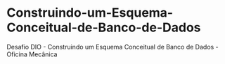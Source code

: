 # Construindo-um-Esquema-Conceitual-de-Banco-de-Dados
Desafio DIO - Construindo um Esquema Conceitual de Banco de Dados - Oficina Mecânica
